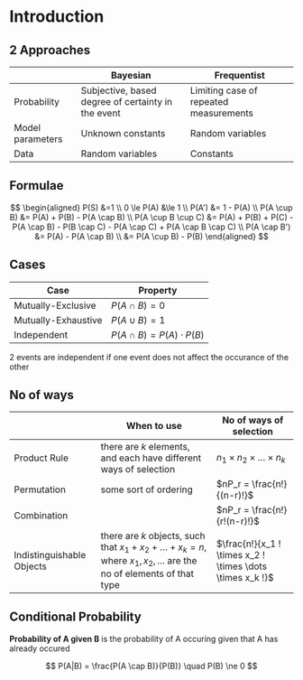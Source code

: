 # Introduction

## 2 Approaches

|                  | Bayesian                                           | Frequentist                            |
| ---------------- | -------------------------------------------------- | -------------------------------------- |
| Probability      | Subjective, based degree of certainty in the event | Limiting case of repeated measurements |
| Model parameters | Unknown constants                                  | Random variables                       |
| Data             | Random variables                                   | Constants                              |

## Formulae

$$
\begin{aligned}
P(S) &=1 \\
0 \le P(A) &\le 1 \\
P(A') &= 1 - P(A) \\
P(A \cup B) &= P(A) + P(B) - P(A \cap B) \\
P(A \cup B \cup C) &= P(A) + P(B) + P(C) - P(A \cap B) - P(B \cap C) - P(A \cap C) + P(A \cap B \cap C) \\
P(A \cap B') &= P(A) - P(A \cap B) \\
&= P(A \cup B) - P(B)
\end{aligned}
$$

## Cases

| Case                | Property                        |
| ------------------- | ------------------------------- |
| Mutually-Exclusive  | $P(A \cap B) = 0$               |
| Mutually-Exhaustive | $P(A \cup B) = 1$               |
| Independent         | $P(A \cap B) = P(A) \cdot P(B)$ |

2 events are independent if one event does not affect the occurance of the other

## No of ways

|                           | When to use                                                  | No of ways of selection                                   |
| ------------------------- | ------------------------------------------------------------ | --------------------------------------------------------- |
| Product Rule              | there are $k$ elements, and each have different ways of selection | $n_1 \times n_2 \times \dots \times n_k$                  |
| Permutation               | some sort of ordering                                        | $nP_r = \frac{n!}{(n-r)!}$                                |
| Combination               |                                                              | $nP_r = \frac{n!}{r!(n-r)!}$                              |
| Indistinguishable Objects | there are $k$ objects, such that $x_1 + x_2 + \dots + x_k = n$, where $x_1, x_2, \dots$ are the no of elements of that type | $\frac{n!}{x_1 ! \times x_2 ! \times \dots \times x_k !}$ |

## Conditional Probability

**Probability of A given B** is the probability of A occuring given that A has already occured

$$
P(A|B) = \frac{P(A \cap B)}{P(B)} \quad P(B) \ne 0
$$

